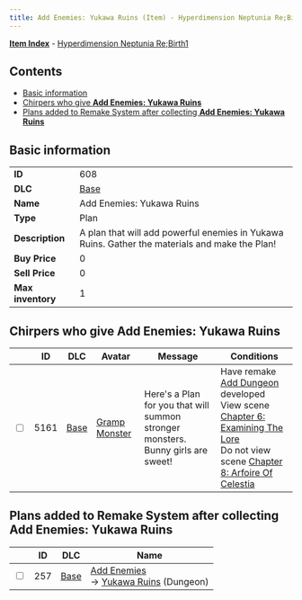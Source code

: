 ```yaml
---
title: Add Enemies: Yukawa Ruins (Item) - Hyperdimension Neptunia Re;Birth1
---
```


[**Item Index**](/neptunia/rb1/item/index.html) - [Hyperdimension Neptunia Re;Birth1](/neptunia/rb1)

## Contents

- [Basic information](#basic-information)
- [Chirpers who give **Add Enemies: Yukawa Ruins**](#chirpers-who-give-add-enemies-yukawa-ruins)
- [Plans added to Remake System after collecting **Add Enemies: Yukawa Ruins**](#plans-added-to-remake-system-after-collecting-add-enemies-yukawa-ruins)
## Basic information

|   |   |
| -- | -- |
| **ID** | 608 |
| **DLC** | [Base](/neptunia/rb1/dlc/1-base.html) |
| **Name** | Add Enemies: Yukawa Ruins |
| **Type** | Plan |
| **Description** | A plan that will add powerful enemies in Yukawa Ruins. Gather the materials and make the Plan! |
| **Buy Price** | 0 |
| **Sell Price** | 0 |
| **Max inventory** | 1 |


## Chirpers who give **Add Enemies: Yukawa Ruins**

|    | ID | DLC | Avatar | Message | Conditions |
| -- | -- | --- | ------ | ------- | ---------- |
| <input type="checkbox" id="rb1-chirper-event-1-5161" class="trackbox" /> | 5161 | [Base](/neptunia/rb1/dlc/1-base.html) | [Gramp Monster](/neptunia/rb1/undefined/1-243-gramp-monster.html) | Here's a Plan for you that will summon stronger monsters.<br />Bunny girls are sweet! | Have remake [Add Dungeon](/neptunia/rb1/remake/1-220-add-dungeon.html) developed<br />View scene [Chapter 6: Examining The Lore](/neptunia/rb1/scene/1-603-chapter-6-examining-the-lore.html)<br />Do not view scene [Chapter 8: Arfoire Of Celestia](/neptunia/rb1/scene/1-801-chapter-8-arfoire-of-celestia.html) |


## Plans added to Remake System after collecting **Add Enemies: Yukawa Ruins**

|    | ID | DLC | Name |
| -- | -- | --- | ---- |
| <input type="checkbox" id="rb1-remake-1-257" class="trackbox" /> | 257 | [Base](/neptunia/rb1/dlc/1-base.html) | [Add Enemies](/neptunia/rb1/remake/1-257-add-enemies.html)<br /> → [Yukawa Ruins](/neptunia/rb1/dungeon/1-116-yukawa-ruins.html) (Dungeon) |
